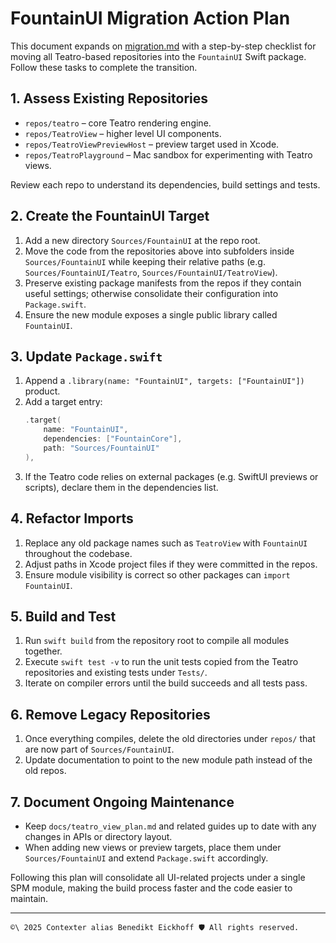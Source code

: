 # FountainUI Migration Action Plan

This document expands on [migration.md](migration.md) with a step-by-step checklist for moving all Teatro-based repositories into the `FountainUI` Swift package. Follow these tasks to complete the transition.

## 1. Assess Existing Repositories
- `repos/teatro` – core Teatro rendering engine.
- `repos/TeatroView` – higher level UI components.
- `repos/TeatroViewPreviewHost` – preview target used in Xcode.
- `repos/TeatroPlayground` – Mac sandbox for experimenting with Teatro views.

Review each repo to understand its dependencies, build settings and tests.

## 2. Create the FountainUI Target
1. Add a new directory `Sources/FountainUI` at the repo root.
2. Move the code from the repositories above into subfolders inside `Sources/FountainUI` while keeping their relative paths (e.g. `Sources/FountainUI/Teatro`, `Sources/FountainUI/TeatroView`).
3. Preserve existing package manifests from the repos if they contain useful settings; otherwise consolidate their configuration into `Package.swift`.
4. Ensure the new module exposes a single public library called `FountainUI`.

## 3. Update `Package.swift`
1. Append a `.library(name: "FountainUI", targets: ["FountainUI"])` product.
2. Add a target entry:
   ```swift
   .target(
       name: "FountainUI",
       dependencies: ["FountainCore"],
       path: "Sources/FountainUI"
   ),
   ```
3. If the Teatro code relies on external packages (e.g. SwiftUI previews or scripts), declare them in the dependencies list.

## 4. Refactor Imports
1. Replace any old package names such as `TeatroView` with `FountainUI` throughout the codebase.
2. Adjust paths in Xcode project files if they were committed in the repos.
3. Ensure module visibility is correct so other packages can `import FountainUI`.

## 5. Build and Test
1. Run `swift build` from the repository root to compile all modules together.
2. Execute `swift test -v` to run the unit tests copied from the Teatro repositories and existing tests under `Tests/`.
3. Iterate on compiler errors until the build succeeds and all tests pass.

## 6. Remove Legacy Repositories
1. Once everything compiles, delete the old directories under `repos/` that are now part of `Sources/FountainUI`.
2. Update documentation to point to the new module path instead of the old repos.

## 7. Document Ongoing Maintenance
- Keep `docs/teatro_view_plan.md` and related guides up to date with any changes in APIs or directory layout.
- When adding new views or preview targets, place them under `Sources/FountainUI` and extend `Package.swift` accordingly.

Following this plan will consolidate all UI-related projects under a single SPM module, making the build process faster and the code easier to maintain.

----
````text
©\ 2025 Contexter alias Benedikt Eickhoff 🛡️ All rights reserved.
````
